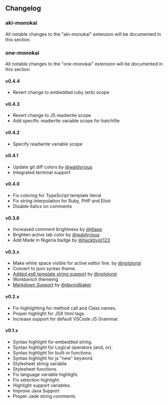 ## Changelog

### aki-monokai
All notable changes to the "aki-monokai" extension will be documented in this section.



### one-monokai

All notable changes to the "one-monokai" extension will be documented in this section.

#### v0.4.4

- Revert change to embedded ruby (erb) scope

#### v0.4.3

- Revert change to JS readwrite scope
- Add specific readwrite variable scope for batchfile

#### v0.4.2

- Specify readwrite variable scope

#### v0.4.1

- Update git diff colors by [@waldyrious](https://github.com/waldyrious)
- Integrated terminal support

#### v0.4.0

- Fix coloring for TypeScript template literal
- Fix string interpolation for Ruby, PHP and Elixir
- Disable italics on comments

#### v0.3.6

- Increased comment brightness by [@jtlapp](https://github.com/jtlapp)
- Brighten active tab color by [@waldyrious](https://github.com/waldyrious)
- Add Made in Nigeria badge by [@hacktivist123](https://github.com/hacktivist123)

#### v0.3.x

- Make white space visible for active editor line. by [@notgiorgi](https://github.com/notgiorgi)
- Convert to json syntax theme.
- [Added es6 template string support](https://github.com/azemoh/vscode-one-monokai/commit/5371773a8f3ffc022d34ffefec19cae4eafb2673) by [@notgiorgi](https://github.com/notgiorgi)
- Workbench themeing
- [Markdown Support](https://github.com/azemoh/vscode-one-monokai/pull/9) by [@davvidbaker](https://github.com/davvidbaker)

#### v0.2.x

- Fix highlighting for method call and Class names.
- Proper highlight for JSX html tags.
- Increase support for default VSCode JS Grammar.

#### v0.1.x

- Syntax highlight for embedded string.
- Syntax highlight for Logical operators (and, or).
- Syntax highlight for built-in functions.
- Syntax highlight for js "new" keyword.
- Stylesheet string variable.
- Stylesheet functions.
- Fix language variable highlight.
- Fix selection highlight.
- Highlight support variables.
- Improve Java Support
- Proper Jade string comments
